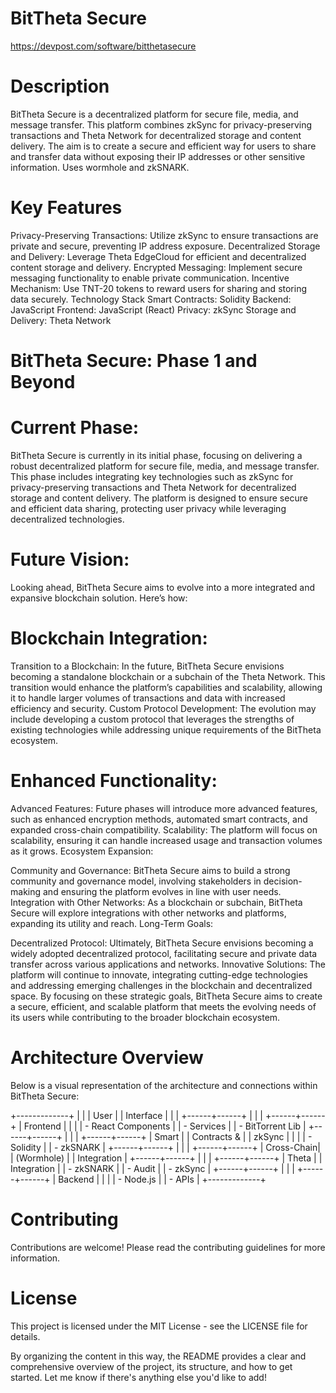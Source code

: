 
# BitTheta Secure
https://devpost.com/software/bitthetasecure
# Description
BitTheta Secure is a decentralized platform for secure file, media, and message transfer. This platform combines zkSync for privacy-preserving transactions and Theta Network for decentralized storage and content delivery. The aim is to create a secure and efficient way for users to share and transfer data without exposing their IP addresses or other sensitive information. Uses wormhole and zkSNARK.

# Key Features
Privacy-Preserving Transactions: Utilize zkSync to ensure transactions are private and secure, preventing IP address exposure.
Decentralized Storage and Delivery: Leverage Theta EdgeCloud for efficient and decentralized content storage and delivery.
Encrypted Messaging: Implement secure messaging functionality to enable private communication.
Incentive Mechanism: Use TNT-20 tokens to reward users for sharing and storing data securely.
Technology Stack
Smart Contracts: Solidity
Backend: JavaScript
Frontend: JavaScript (React)
Privacy: zkSync
Storage and Delivery: Theta Network
# BitTheta Secure: Phase 1 and Beyond

# Current Phase:

BitTheta Secure is currently in its initial phase, focusing on delivering a robust decentralized platform for secure file, media, and message transfer. This phase includes integrating key technologies such as zkSync for privacy-preserving transactions and Theta Network for decentralized storage and content delivery. The platform is designed to ensure secure and efficient data sharing, protecting user privacy while leveraging decentralized technologies.

# Future Vision:

Looking ahead, BitTheta Secure aims to evolve into a more integrated and expansive blockchain solution. Here’s how:

# Blockchain Integration:

Transition to a Blockchain: In the future, BitTheta Secure envisions becoming a standalone blockchain or a subchain of the Theta Network. This transition would enhance the platform’s capabilities and scalability, allowing it to handle larger volumes of transactions and data with increased efficiency and security.
Custom Protocol Development: The evolution may include developing a custom protocol that leverages the strengths of existing technologies while addressing unique requirements of the BitTheta ecosystem.
# Enhanced Functionality:

 Advanced Features: Future phases will introduce more advanced features, such as enhanced encryption methods, automated smart contracts, and expanded cross-chain compatibility.
Scalability: The platform will focus on scalability, ensuring it can handle increased usage and transaction volumes as it grows.
Ecosystem Expansion:

Community and Governance: BitTheta Secure aims to build a strong community and governance model, involving stakeholders in decision-making and ensuring the platform evolves in line with user needs.
Integration with Other Networks: As a blockchain or subchain, BitTheta Secure will explore integrations with other networks and platforms, expanding its utility and reach.
Long-Term Goals:

Decentralized Protocol: Ultimately, BitTheta Secure envisions becoming a widely adopted decentralized protocol, facilitating secure and private data transfer across various applications and networks.
Innovative Solutions: The platform will continue to innovate, integrating cutting-edge technologies and addressing emerging challenges in the blockchain and decentralized space.
By focusing on these strategic goals, BitTheta Secure aims to create a secure, efficient, and scalable platform that meets the evolving needs of its users while contributing to the broader blockchain ecosystem.


# Architecture Overview
Below is a visual representation of the architecture and connections within BitTheta Secure:




+-------------+
|             |
|  User       |
|  Interface  |
|             |
+------+------+
       |
       |
       |
+------+------+
|  Frontend   |
|             |
|  - React Components       |
|  - Services               |
|  - BitTorrent Lib         |
+------+------+
       |
       |
       |
+------+------+
|   Smart      |
|  Contracts & |
|   zkSync     |
|             |
|  - Solidity |
|  - zkSNARK  |
+------+------+
       |
       |
       |
+------+------+
|   Cross-Chain|
|   (Wormhole) |
|  Integration |
+------+------+
       |
       |
       |
+------+------+
|    Theta     |
|  Integration |
|  - zkSNARK   |
|  - Audit     |
|  - zkSync    |
+------+------+
       |
       |
       |
+------+------+
|  Backend     |
|             |
|  - Node.js   |
|  - APIs      |
+-------------+





# Contributing
Contributions are welcome! Please read the contributing guidelines for more information.

# License
This project is licensed under the MIT License - see the LICENSE file for details.

By organizing the content in this way, the README provides a clear and comprehensive overview of the project, its structure, and how to get started. Let me know if there's anything else you'd like to add!
